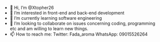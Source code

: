 - 👋 Hi, I’m @Xtopher26
- 👀 I’m interested in front-end and back-end development 
- 🌱 I’m currently learning software engineering 
- 💞️ I’m looking to collaborate on issues concerning coding, programming etc and am willing to learn new things.
- 📫 How to reach me: Twitter: Fada_aroma
                      WhatsApp: 09015526264

